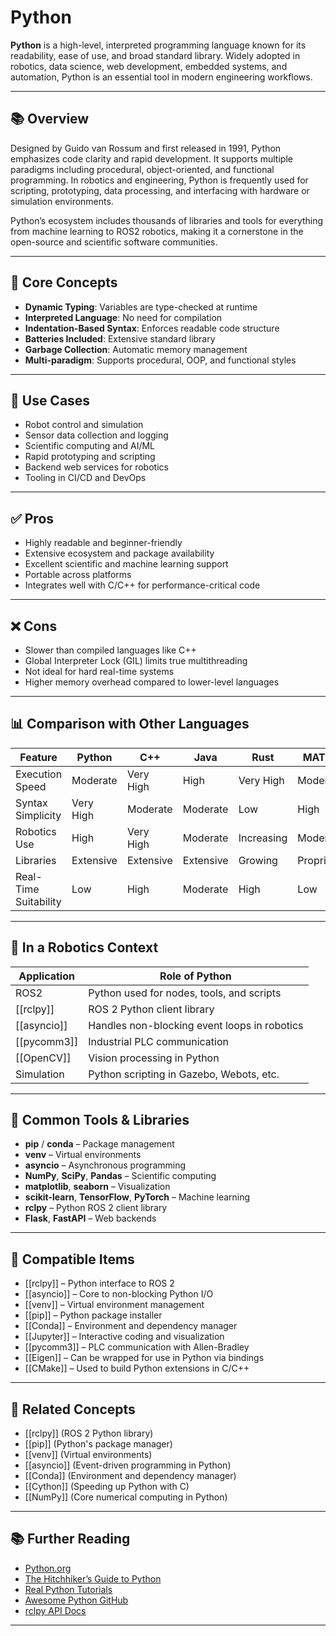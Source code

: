 # Python

**Python** is a high-level, interpreted programming language known for its readability, ease of use, and broad standard library. Widely adopted in robotics, data science, web development, embedded systems, and automation, Python is an essential tool in modern engineering workflows.

---

## 📚 Overview

Designed by Guido van Rossum and first released in 1991, Python emphasizes code clarity and rapid development. It supports multiple paradigms including procedural, object-oriented, and functional programming. In robotics and engineering, Python is frequently used for scripting, prototyping, data processing, and interfacing with hardware or simulation environments.

Python’s ecosystem includes thousands of libraries and tools for everything from machine learning to ROS2 robotics, making it a cornerstone in the open-source and scientific software communities.

---

## 🧠 Core Concepts

- **Dynamic Typing**: Variables are type-checked at runtime  
- **Interpreted Language**: No need for compilation  
- **Indentation-Based Syntax**: Enforces readable code structure  
- **Batteries Included**: Extensive standard library  
- **Garbage Collection**: Automatic memory management  
- **Multi-paradigm**: Supports procedural, OOP, and functional styles  

---

## 🧰 Use Cases

- Robot control and simulation  
- Sensor data collection and logging  
- Scientific computing and AI/ML  
- Rapid prototyping and scripting  
- Backend web services for robotics  
- Tooling in CI/CD and DevOps  

---

## ✅ Pros

- Highly readable and beginner-friendly  
- Extensive ecosystem and package availability  
- Excellent scientific and machine learning support  
- Portable across platforms  
- Integrates well with C/C++ for performance-critical code  

---

## ❌ Cons

- Slower than compiled languages like C++  
- Global Interpreter Lock (GIL) limits true multithreading  
- Not ideal for hard real-time systems  
- Higher memory overhead compared to lower-level languages  

---

## 📊 Comparison with Other Languages

| Feature             | Python       | C++          | Java         | Rust         | MATLAB       |
|---------------------|--------------|--------------|--------------|--------------|--------------|
| Execution Speed     | Moderate     | Very High    | High         | Very High    | Moderate     |
| Syntax Simplicity   | Very High    | Moderate     | Moderate     | Low          | High         |
| Robotics Use        | High         | Very High    | Moderate     | Increasing   | Moderate     |
| Libraries           | Extensive    | Extensive    | Extensive    | Growing      | Proprietary  |
| Real-Time Suitability | Low        | High         | Moderate     | High         | Low          |

---

## 🤖 In a Robotics Context

| Application               | Role of Python                             |
|---------------------------|--------------------------------------------|
| ROS2                  | Python used for nodes, tools, and scripts  
| [[rclpy]]                 | ROS 2 Python client library  
| [[asyncio]]               | Handles non-blocking event loops in robotics  
| [[pycomm3]]               | Industrial PLC communication  
| [[OpenCV]]                | Vision processing in Python  
| Simulation                | Python scripting in Gazebo, Webots, etc.  

---

## 🧰 Common Tools & Libraries

- **pip** / **conda** – Package management  
- **venv** – Virtual environments  
- **asyncio** – Asynchronous programming  
- **NumPy**, **SciPy**, **Pandas** – Scientific computing  
- **matplotlib**, **seaborn** – Visualization  
- **scikit-learn**, **TensorFlow**, **PyTorch** – Machine learning  
- **rclpy** – Python ROS 2 client library  
- **Flask**, **FastAPI** – Web backends  

---

## 🔧 Compatible Items

- [[rclpy]] – Python interface to ROS 2  
- [[asyncio]] – Core to non-blocking Python I/O  
- [[venv]] – Virtual environment management  
- [[pip]] – Python package installer  
- [[Conda]] – Environment and dependency manager  
- [[Jupyter]] – Interactive coding and visualization  
- [[pycomm3]] – PLC communication with Allen-Bradley  
- [[Eigen]] – Can be wrapped for use in Python via bindings  
- [[CMake]] – Used to build Python extensions in C/C++  

---

## 🔗 Related Concepts

- [[rclpy]] (ROS 2 Python library)  
- [[pip]] (Python's package manager)  
- [[venv]] (Virtual environments)  
- [[asyncio]] (Event-driven programming in Python)  
- [[Conda]] (Environment and dependency manager)  
- [[Cython]] (Speeding up Python with C)  
- [[NumPy]] (Core numerical computing in Python)  

---

## 📚 Further Reading

- [Python.org](https://www.python.org/)  
- [The Hitchhiker’s Guide to Python](https://docs.python-guide.org/)  
- [Real Python Tutorials](https://realpython.com/)  
- [Awesome Python GitHub](https://github.com/vinta/awesome-python)  
- [rclpy API Docs](https://docs.ros2.org/latest/api/rclpy/)

---
